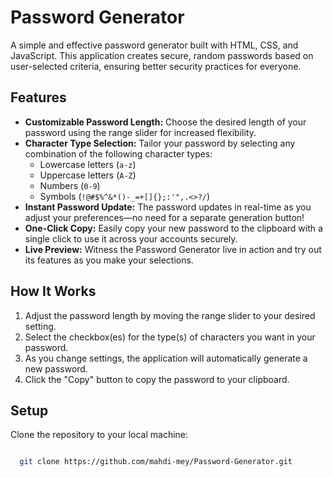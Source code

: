 # Password Generator

A simple and effective password generator built with HTML, CSS, and JavaScript. This application creates secure, random passwords based on user-selected criteria, ensuring better security practices for everyone.

## Features

- **Customizable Password Length:** Choose the desired length of your password using the range slider for increased flexibility.
- **Character Type Selection:** Tailor your password by selecting any combination of the following character types:
  - Lowercase letters (`a-z`)
  - Uppercase letters (`A-Z`)
  - Numbers (`0-9`)
  - Symbols (`!@#$%^&*()-_=+[]{};:'",.<>?/`)
- **Instant Password Update:** The password updates in real-time as you adjust your preferences—no need for a separate generation button!
- **One-Click Copy:** Easily copy your new password to the clipboard with a single click to use it across your accounts securely.
- **Live Preview:** Witness the Password Generator live in action and try out its features as you make your selections.

## How It Works

1. Adjust the password length by moving the range slider to your desired setting.
2. Select the checkbox(es) for the type(s) of characters you want in your password.
3. As you change settings, the application will automatically generate a new password.
4. Click the "Copy" button to copy the password to your clipboard.

## Setup

Clone the repository to your local machine:

```sh

  git clone https://github.com/mahdi-mey/Password-Generator.git

``````
